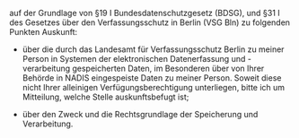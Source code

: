 auf der Grundlage von §19 I Bundesdatenschutzgesetz (BDSG),
und §31 I des Gesetzes über den Verfassungsschutz in Berlin (VSG Bln)
zu folgenden Punkten Auskunft:

+ über die durch das Landesamt für Verfassungsschutz Berlin zu meiner Person
  in Systemen der elektronischen Datenerfassung und -verarbeitung gespeicherten
  Daten, im Besonderen über von Ihrer Behörde in NADIS eingespeiste Daten zu meiner
  Person.
  Soweit diese nicht Ihrer alleinigen Verfügungsberechtigung unterliegen, bitte
  ich um Mitteilung, welche Stelle auskunftsbefugt ist;

+ über den Zweck und die Rechtsgrundlage der Speicherung und Verarbeitung.
